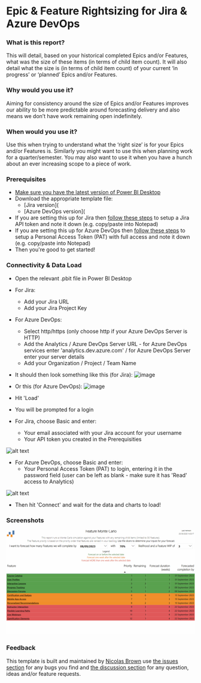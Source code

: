 # Epic & Feature Rightsizing for Jira & Azure DevOps

### What is this report? 
This will detail, based on your historical completed Epics and/or Features, what was the size of these items (in terms of child item count). It will also detail what the size is (in terms of child item count) of your current ‘in progress’ or ‘planned’ Epics and/or Features.

### Why would you use it? 
Aiming for consistency around the size of Epics and/or Features improves our ability to be more predictable around forecasting delivery and also means we don’t have work remaining open indefinitely. 

### When would you use it?
Use this when trying to understand what the ‘right size’ is for your Epics and/or Features is. Similarly you might want to use this when planning work for a quarter/semester. You may also want to use it when you have a hunch about an ever increasing scope to a piece of work.

### Prerequisites
* [Make sure you have the latest version of Power BI Desktop](https://aka.ms/pbiSingleInstaller)
* Download the appropriate template file:
  - [Jira version](
  - [Azure DevOps version](
* If you are setting this up for Jira then [follow these steps](https://support.atlassian.com/atlassian-account/docs/manage-api-tokens-for-your-atlassian-account/) to setup a Jira API token and note it down (e.g. copy/paste into Notepad)
* If you are setting this up for Azure DevOps then [follow these steps](https://learn.microsoft.com/en-us/azure/devops/organizations/accounts/use-personal-access-tokens-to-authenticate?view=azure-devops&tabs=Windows#create-a-pat) to setup a Personal Access Token (PAT) with full access and note it down (e.g. copy/paste into Notepad)
* Then you're good to get started!

### Connectivity & Data Load
* Open the relevant .pbit file in Power BI Desktop
* For Jira:
  - Add your Jira URL
  - Add your Jira Project Key
* For Azure DevOps:
  - Select http/https (only choose http if your Azure DevOps Server is HTTP)
  - Add the Analytics / Azure DevOps Server URL - for Azure DevOps services enter 'analytics.dev.azure.com' / for Azure DevOps Server enter your server details
  - Add your Organization / Project / Team Name

* It should then look something like this (for Jira):
![image](https://github.com/nbrown02/EpicFeatureMonteCarlo/assets/29369962/0e45b3f1-f5cb-4f9b-aa8e-1fd13fc7e860)


* Or this (for Azure DevOps):
![image](https://github.com/nbrown02/EpicFeatureMonteCarlo/assets/29369962/4418579e-ced1-4065-8e7a-6561d77f540d)

* Hit 'Load' 
* You will be prompted for a login
* For Jira, choose Basic and enter:
  - Your email associated with your Jira account for your username
  - Your API token you created in the Prerequisities

![alt text](https://raw.githubusercontent.com/nbrown02/FlowViz-Jira/main/Screenshots/Login2.png)

* For Azure DevOps, choose Basic and enter:
  - Your Personal Access Token (PAT) to login, entering it in the password field (user can be left as blank - make sure it has 'Read' access to Analytics)

![alt text](https://docs.microsoft.com/en-us/azure/devops/report/powerbi/media/authentication-7.png?view=azure-devops)

* Then hit 'Connect' and wait for the data and charts to load!

### Screenshots

![alt text](https://raw.githubusercontent.com/nbrown02/EpicFeatureMonteCarlo/main/FMC4.gif)

### Feedback
This template is built and maintained by [Nicolas Brown](https://www.nicolasbrown.co.uk/) use [the issues section]((https://github.com/nbrown02/EpicFeatureMonteCarlo/issues)) for any bugs you find and [the discussion section](https://github.com/nbrown02/EpicFeatureMonteCarlo/discussions) for any question, ideas and/or feature requests.

